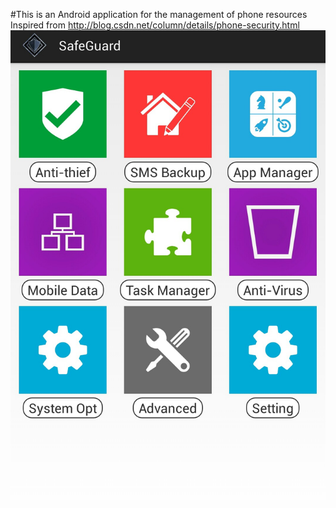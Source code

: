 #This is an Android application for the management of phone resources
Inspired from http://blog.csdn.net/column/details/phone-security.html
![App Icon](https://raw.githubusercontent.com/foolchi/SafeGuard/master/screenshots/MainActivity.jpg)
